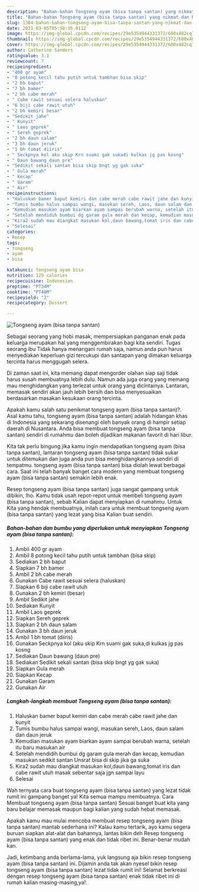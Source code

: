 ```yaml
---
description: "Bahan-bahan Tongseng ayam (bisa tanpa santan) yang nikmat dan Mudah Dibuat"
title: "Bahan-bahan Tongseng ayam (bisa tanpa santan) yang nikmat dan Mudah Dibuat"
slug: 1304-bahan-bahan-tongseng-ayam-bisa-tanpa-santan-yang-nikmat-dan-mudah-dibuat
date: 2021-03-05T05:50:35.011Z
image: https://img-global.cpcdn.com/recipes/29e5354944331372/680x482cq70/tongseng-ayam-bisa-tanpa-santan-foto-resep-utama.jpg
thumbnail: https://img-global.cpcdn.com/recipes/29e5354944331372/680x482cq70/tongseng-ayam-bisa-tanpa-santan-foto-resep-utama.jpg
cover: https://img-global.cpcdn.com/recipes/29e5354944331372/680x482cq70/tongseng-ayam-bisa-tanpa-santan-foto-resep-utama.jpg
author: Catherine Sanders
ratingvalue: 3.1
reviewcount: 7
recipeingredient:
- "400 gr ayam"
- "8 potong kecil tahu putih untuk tambhan bisa skip"
- "2 bh baput"
- "7 bh bamer"
- "2 bh cabe merah"
- " Cabe rawit sesuai selera haluskan"
- "6 biji cabe rawit utuh"
- "2 bh kemiri besar"
- "Sedikit jahe"
- " Kunyit"
- " Laos geprek"
- " Sereh geprek"
- "2 bh daun salam"
- "3 bh daun jeruk"
- "1 bh tomat diiris"
- " Seckpnya kol aku skip Krn suami gak sukadi kulkas jg pas kosng"
- " Daun bawang daun pre"
- "Sedikit sekali santan bisa skip bngt yg gak suka"
- " Gula merah"
- " Kecap"
- " Garam"
- " Air"
recipeinstructions:
- "Haluskan bamer baput kemiri dan cabe merah cabe rawit jahe dan kunyit"
- "Tumis bumbu halus sampai wangi, masukan sereh, Laos, daun salam dan daun jeruk"
- "Kemudian masukan ayam biarkan ayam sampai berubah warna, setelah itu baru masukan air"
- "Setelah mendidih bumbui dg garam gula merah dan kecap, kemudian masukan sedikit santan Unsrat bisa di skip jika ga suka"
- "Kira2 sudah mau diangkat masukan kol,daun bawang,tomat iris dan cabe rawit utuh masak sebentar saja jgn sampai layu"
- "Selesai"
categories:
- Resep
tags:
- tongseng
- ayam
- bisa

katakunci: tongseng ayam bisa 
nutrition: 129 calories
recipecuisine: Indonesian
preptime: "PT34M"
cooktime: "PT40M"
recipeyield: "2"
recipecategory: Dessert

---
```



![Tongseng ayam (bisa tanpa santan)](https://img-global.cpcdn.com/recipes/29e5354944331372/680x482cq70/tongseng-ayam-bisa-tanpa-santan-foto-resep-utama.jpg)

Sebagai seorang yang hobi masak, mempersiapkan panganan enak pada keluarga merupakan hal yang menggembirakan bagi kita sendiri. Tugas seorang ibu Tidak hanya menangani rumah saja, namun anda pun harus menyediakan keperluan gizi tercukupi dan santapan yang dimakan keluarga tercinta harus menggugah selera.

Di zaman  saat ini, kita memang dapat mengorder olahan siap saji tidak harus susah membuatnya lebih dulu. Namun ada juga orang yang memang mau menghidangkan yang terlezat untuk orang yang dicintainya. Lantaran, memasak sendiri akan jauh lebih bersih dan bisa menyesuaikan berdasarkan masakan kesukaan orang tercinta. 



Apakah kamu salah satu penikmat tongseng ayam (bisa tanpa santan)?. Asal kamu tahu, tongseng ayam (bisa tanpa santan) adalah hidangan khas di Indonesia yang sekarang disenangi oleh banyak orang di hampir setiap daerah di Nusantara. Anda bisa membuat tongseng ayam (bisa tanpa santan) sendiri di rumahmu dan boleh dijadikan makanan favorit di hari libur.

Kita tak perlu bingung jika kamu ingin mendapatkan tongseng ayam (bisa tanpa santan), lantaran tongseng ayam (bisa tanpa santan) tidak sukar untuk ditemukan dan juga anda pun bisa menghidangkannya sendiri di tempatmu. tongseng ayam (bisa tanpa santan) bisa diolah lewat berbagai cara. Saat ini telah banyak banget cara modern yang membuat tongseng ayam (bisa tanpa santan) semakin lebih enak.

Resep tongseng ayam (bisa tanpa santan) juga sangat gampang untuk dibikin, lho. Kamu tidak usah repot-repot untuk membeli tongseng ayam (bisa tanpa santan), sebab Kalian dapat menyiapkan di rumahmu. Untuk Kita yang hendak membuatnya, inilah cara untuk membuat tongseng ayam (bisa tanpa santan) yang lezat yang bisa Kalian buat sendiri.

<!--inarticleads1-->

##### Bahan-bahan dan bumbu yang diperlukan untuk menyiapkan Tongseng ayam (bisa tanpa santan):

1. Ambil 400 gr ayam
1. Ambil 8 potong kecil tahu putih untuk tambhan (bisa skip)
1. Sediakan 2 bh baput
1. Siapkan 7 bh bamer
1. Ambil 2 bh cabe merah
1. Gunakan  Cabe rawit sesuai selera (haluskan)
1. Siapkan 6 biji cabe rawit utuh
1. Gunakan 2 bh kemiri (besar)
1. Ambil Sedikit jahe
1. Sediakan  Kunyit
1. Ambil  Laos geprek
1. Siapkan  Sereh geprek
1. Siapkan 2 bh daun salam
1. Gunakan 3 bh daun jeruk
1. Ambil 1 bh tomat (diiris)
1. Gunakan  Seckpnya kol (aku skip Krn suami gak suka,di kulkas jg pas kosng
1. Sediakan  Daun bawang (daun pre)
1. Sediakan Sedikit sekali santan (bisa skip bngt yg gak suka)
1. Siapkan  Gula merah
1. Siapkan  Kecap
1. Gunakan  Garam
1. Gunakan  Air




<!--inarticleads2-->

##### Langkah-langkah membuat Tongseng ayam (bisa tanpa santan):

1. Haluskan bamer baput kemiri dan cabe merah cabe rawit jahe dan kunyit
1. Tumis bumbu halus sampai wangi, masukan sereh, Laos, daun salam dan daun jeruk
1. Kemudian masukan ayam biarkan ayam sampai berubah warna, setelah itu baru masukan air
1. Setelah mendidih bumbui dg garam gula merah dan kecap, kemudian masukan sedikit santan Unsrat bisa di skip jika ga suka
1. Kira2 sudah mau diangkat masukan kol,daun bawang,tomat iris dan cabe rawit utuh masak sebentar saja jgn sampai layu
1. Selesai




Wah ternyata cara buat tongseng ayam (bisa tanpa santan) yang lezat tidak rumit ini gampang banget ya! Kita semua mampu membuatnya. Cara Membuat tongseng ayam (bisa tanpa santan) Sesuai banget buat kita yang baru belajar memasak maupun bagi kalian yang sudah hebat memasak.

Apakah kamu mau mulai mencoba membuat resep tongseng ayam (bisa tanpa santan) mantab sederhana ini? Kalau kamu tertarik, ayo kamu segera buruan siapkan alat-alat dan bahannya, lantas bikin deh Resep tongseng ayam (bisa tanpa santan) yang enak dan tidak ribet ini. Benar-benar mudah kan. 

Jadi, ketimbang anda berlama-lama, yuk langsung aja bikin resep tongseng ayam (bisa tanpa santan) ini. Dijamin anda tak akan nyesel bikin resep tongseng ayam (bisa tanpa santan) lezat tidak rumit ini! Selamat berkreasi dengan resep tongseng ayam (bisa tanpa santan) enak tidak ribet ini di rumah kalian masing-masing,ya!.

